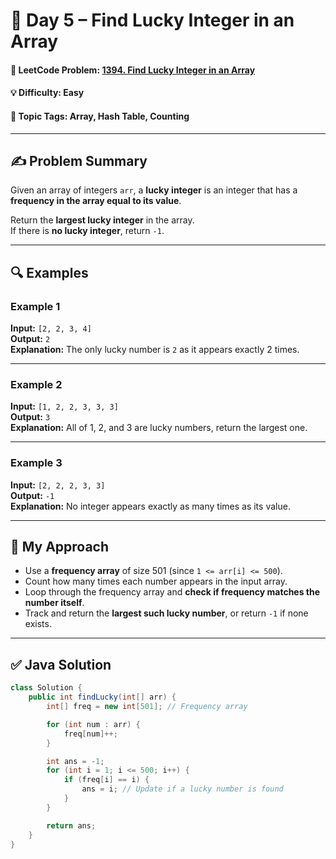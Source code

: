 # 📅 Day 5 – Find Lucky Integer in an Array

#### 🔗 LeetCode Problem: [1394. Find Lucky Integer in an Array](https://leetcode.com/problems/find-lucky-integer-in-an-array/)  
#### 💡 Difficulty: Easy  
#### 🧠 Topic Tags: Array, Hash Table, Counting

---

## ✍️ Problem Summary

Given an array of integers `arr`, a **lucky integer** is an integer that has a **frequency in the array equal to its value**.

Return the **largest lucky integer** in the array.  
If there is **no lucky integer**, return `-1`.

---

## 🔍 Examples

### Example 1
**Input:** `[2, 2, 3, 4]`  
**Output:** `2`  
**Explanation:** The only lucky number is `2` as it appears exactly 2 times.

---

### Example 2
**Input:** `[1, 2, 2, 3, 3, 3]`  
**Output:** `3`  
**Explanation:** All of 1, 2, and 3 are lucky numbers, return the largest one.

---

### Example 3
**Input:** `[2, 2, 2, 3, 3]`  
**Output:** `-1`  
**Explanation:** No integer appears exactly as many times as its value.

---

## 🚧 My Approach

- Use a **frequency array** of size 501 (since `1 <= arr[i] <= 500`).
- Count how many times each number appears in the input array.
- Loop through the frequency array and **check if frequency matches the number itself**.
- Track and return the **largest such lucky number**, or return `-1` if none exists.

---

## ✅ Java Solution

```java
class Solution {
    public int findLucky(int[] arr) {
        int[] freq = new int[501]; // Frequency array

        for (int num : arr) {
            freq[num]++;
        }

        int ans = -1;
        for (int i = 1; i <= 500; i++) {
            if (freq[i] == i) {
                ans = i; // Update if a lucky number is found
            }
        }

        return ans;
    }
}

